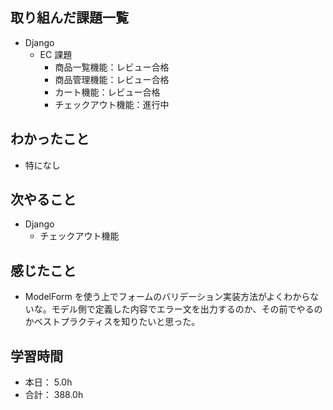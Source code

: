 ## 取り組んだ課題一覧

- Django
  - EC 課題
    - 商品一覧機能：レビュー合格
    - 商品管理機能：レビュー合格
    - カート機能：レビュー合格
    - チェックアウト機能：進行中

## わかったこと

- 特になし

## 次やること

- Django
  - チェックアウト機能

## 感じたこと

- ModelForm を使う上でフォームのバリデーション実装方法がよくわからないな。モデル側で定義した内容でエラー文を出力するのか、その前でやるのかベストプラクティスを知りたいと思った。

## 学習時間

- 本日： 5.0h
- 合計： 388.0h
